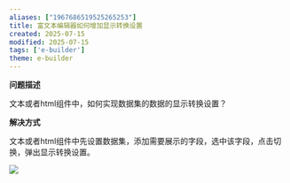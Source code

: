 ```yaml
---
aliases: ["1967686519525265253"]
title: 富文本编辑器如何增加显示转换设置
created: 2025-07-15
modified: 2025-07-15
tags: ['e-builder']
theme: e-builder
---
```


**问题描述**

文本或者html组件中，如何实现数据集的数据的显示转换设置？

**解决方式**

文本或者html组件中先设置数据集，添加需要展示的字段，选中该字段，点击切换，弹出显示转换设置。

![](07afe67f9b6e6146597c661f143ada0c.jpg)